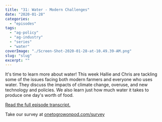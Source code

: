 ```yaml
---
title: "31: Water - Modern Challenges"
date: "2020-01-28"
categories: 
  - "episodes"
tags: 
  - "ag-policy"
  - "ag-industry"
  - "series"
  - "water"
coverImage: "./Screen-Shot-2020-01-28-at-10.49.39-AM.png"
slug: "slug"
excerpt: ""
---
```


It's time to learn more about water! This week Hallie and Chris are tackling some of the issues facing both modern farmers and everyone who uses water. They discuss the impacts of climate change, overuse, and new technology and policies. We also learn just how much water it takes to produce one day's worth of food.

[Read the full episode transcript.](https://www.onetogrowonpod.com/31-water-modern-challenges-2/)

Take our survey at [onetogrowonpod.com/survey](https://t.co/JMge7aCHE2?amp=1)
